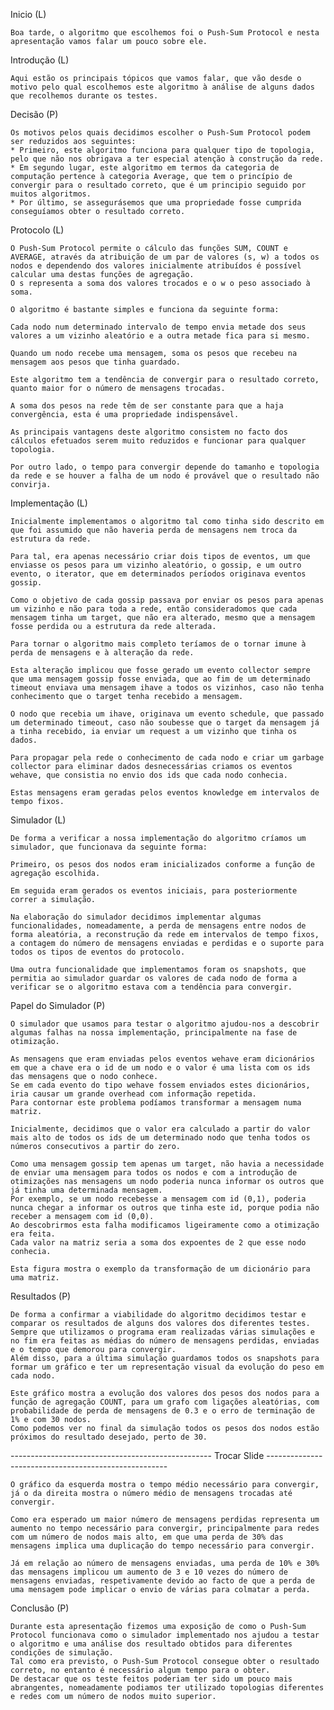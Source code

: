 Inicio (L)

	Boa tarde, o algoritmo que escolhemos foi o Push-Sum Protocol e nesta apresentação vamos falar um pouco sobre ele.

Introdução (L)

	Aqui estão os principais tópicos que vamos falar, que vão desde o motivo pelo qual escolhemos este algoritmo à análise de alguns dados que recolhemos durante os testes.

Decisão (P)

	Os motivos pelos quais decidimos escolher o Push-Sum Protocol podem ser reduzidos aos seguintes:
	* Primeiro, este algoritmo funciona para qualquer tipo de topologia, pelo que não nos obrigava a ter especial atenção à construção da rede.
	* Em segundo lugar, este algoritmo em termos da categoria de computação pertence à categoria Average, que tem o princípio de convergir para o resultado correto, que é um principio seguido por muitos algoritmos.
	* Por último, se assegurásemos que uma propriedade fosse cumprida conseguíamos obter o resultado correto.

Protocolo (L)

	O Push-Sum Protocol permite o cálculo das funções SUM, COUNT e AVERAGE, através da atribuição de um par de valores (s, w) a todos os nodos e dependendo dos valores inicialmente atribuídos é possível calcular uma destas funções de agregação.
	O s representa a soma dos valores trocados e o w o peso associado à soma.

	O algoritmo é bastante simples e funciona da seguinte forma:

	Cada nodo num determinado intervalo de tempo envia metade dos seus valores a um vizinho aleatório e a outra metade fica para si mesmo.
	
	Quando um nodo recebe uma mensagem, soma os pesos que recebeu na mensagem aos pesos que tinha guardado. 
	
	Este algoritmo tem a tendência de convergir para o resultado correto, quanto maior for o número de mensagens trocadas.
	
	A soma dos pesos na rede têm de ser constante para que a haja convergência, esta é uma propriedade indispensável.
	
	As principais vantagens deste algoritmo consistem no facto dos cálculos efetuados serem muito reduzidos e funcionar para qualquer topologia.
	
	Por outro lado, o tempo para convergir depende do tamanho e topologia da rede e se houver a falha de um nodo é provável que o resultado não convirja.

Implementação (L)

	Inicialmente implementamos o algoritmo tal como tinha sido descrito em que foi assumido que não haveria perda de mensagens nem troca da estrutura da rede.

	Para tal, era apenas necessário criar dois tipos de eventos, um que enviasse os pesos para um vizinho aleatório, o gossip, e um outro evento, o iterator, que em determinados períodos originava eventos gossip.

	Como o objetivo de cada gossip passava por enviar os pesos para apenas um vizinho e não para toda a rede, então consideradomos que cada mensagem tinha um target, que não era alterado, mesmo que a mensagem fosse perdida ou a estrutura da rede alterada.

	Para tornar o algoritmo mais completo teríamos de o tornar imune à perda de mensagens e à alteração da rede.

	Esta alteração implicou que fosse gerado um evento collector sempre que uma mensagem gossip fosse enviada, que ao fim de um determinado timeout enviava uma mensagem ihave a todos os vizinhos, caso não tenha conhecimento que o target tenha recebido a mensagem.

	O nodo que recebia um ihave, originava um evento schedule, que passado um determinado timeout, caso não soubesse que o target da mensagem já a tinha recebido, ia enviar um request a um vizinho que tinha os dados.

	Para propagar pela rede o conhecimento de cada nodo e criar um garbage collector para eliminar dados desnecessárias criamos os eventos wehave, que consistia no envio dos ids que cada nodo conhecia.

	Estas mensagens eram geradas pelos eventos knowledge em intervalos de tempo fixos.

Simulador (L)

	De forma a verificar a nossa implementação do algoritmo críamos um simulador, que funcionava da seguinte forma:

	Primeiro, os pesos dos nodos eram inicializados conforme a função de agregação escolhida.
	
	Em seguida eram gerados os eventos iniciais, para posteriormente correr a simulação.

	Na elaboração do simulador decidimos implementar algumas funcionalidades, nomeadamente, a perda de mensagens entre nodos de forma aleatória, a reconstrução da rede em intervalos de tempo fixos, a contagem do número de mensagens enviadas e perdidas e o suporte para todos os tipos de eventos do protocolo.

	Uma outra funcionalidade que implementamos foram os snapshots, que permitia ao simulador guardar os valores de cada nodo de forma a verificar se o algoritmo estava com a tendência para convergir.

Papel do Simulador (P)

	O simulador que usamos para testar o algoritmo ajudou-nos a descobrir algumas falhas na nossa implementação, principalmente na fase de otimização.

	As mensagens que eram enviadas pelos eventos wehave eram dicionários em que a chave era o id de um nodo e o valor é uma lista com os ids das mensagens que o nodo conhece.
	Se em cada evento do tipo wehave fossem enviados estes dicionários, iria causar um grande overhead com informação repetida.
	Para contornar este problema podíamos transformar a mensagem numa matriz.
	
	Inicialmente, decidimos que o valor era calculado a partir do valor mais alto de todos os ids de um determinado nodo que tenha todos os números consecutivos a partir do zero.

	Como uma mensagem gossip tem apenas um target, não havia a necessidade de enviar uma mensagem para todos os nodos e com a introdução de otimizações nas mensagens um nodo poderia nunca informar os outros que já tinha uma determinada mensagem.
	Por exemplo, se um nodo recebesse a mensagem com id (0,1), poderia nunca chegar a informar os outros que tinha este id, porque podia não receber a mensagem com id (0,0).
	Ao descobrirmos esta falha modificamos ligeiramente como a otimização era feita.
	Cada valor na matriz seria a soma dos expoentes de 2 que esse nodo conhecia.

	Esta figura mostra o exemplo da transformação de um dicionário para uma matriz.


Resultados (P)

	De forma a confirmar a viabilidade do algoritmo decidimos testar e comparar os resultados de alguns dos valores dos diferentes testes.
	Sempre que utilizamos o programa eram realizadas várias simulações e no fim era feitas as médias do número de mensagens perdidas, enviadas e o tempo que demorou para convergir.
	Além disso, para a última simulação guardamos todos os snapshots para formar um gráfico e ter um representação visual da evolução do peso em cada nodo.

	Este gráfico mostra a evolução dos valores dos pesos dos nodos para a função de agregação COUNT, para um grafo com ligações aleatórias, com probabilidade de perda de mensagens de 0.3 e o erro de terminação de 1% e com 30 nodos.
	Como podemos ver no final da simulação todos os pesos dos nodos estão próximos do resultado desejado, perto de 30.
-------------------------------------------------- Trocar Slide -----------------------------------------------------

	O gráfico da esquerda mostra o tempo médio necessário para convergir, já o da direita mostra o número médio de mensagens trocadas até convergir.
	
	Como era esperado um maior número de mensagens perdidas representa um aumento no tempo necessário para convergir, principalmente para redes com um número de nodos mais alto, em que uma perda de 30% das mensagens implica uma duplicação do tempo necessário para convergir.
	
	Já em relação ao número de mensagens enviadas, uma perda de 10% e 30% das mensagens implicou um aumento de 3 e 10 vezes do número de mensagens enviadas, respetivamente devido ao facto de que a perda de uma mensagem pode implicar o envio de várias para colmatar a perda.

Conclusão (P)

	Durante esta apresentação fizemos uma exposição de como o Push-Sum Protocol funcionava como o simulador implementado nos ajudou a testar o algoritmo e uma análise dos resultado obtidos para diferentes condições de simulação.
	Tal como era previsto, o Push-Sum Protocol consegue obter o resultado correto, no entanto é necessário algum tempo para o obter.
	De destacar que os teste feitos poderiam ter sido um pouco mais abrangentes, nomeadamente podiamos ter utilizado topologias diferentes e redes com um número de nodos muito superior.

